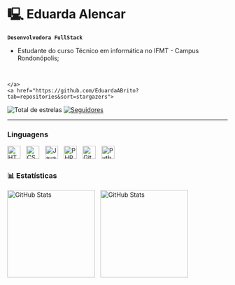 # 🖳 Eduarda Alencar

**`Desenvolvedora FullStack`**

- Estudante do curso Técnico em informática no IFMT - Campus Rondonópolis;
<br/>

    </a> 
    <a href="https://github.com/EduardaABrito?tab=repositories&sort=stargazers">
        
<img alt="Total de estrelas" title="Total de estrelas GitHub" src="https://custom-icon-badges.demolab.com/github/stars/EduardaABrito?color=55960c&style=for-the-badge&labelColor=488207&logo=star&label=estrelas"
        />
</a>
 <a href="https://github.com/EduardaABrito?tab=followers">
        <img alt="Seguidores" title="Me siga no GitHub" src="https://custom-icon-badges.demolab.com/github/followers/EduardaABrito?color=236ad3&labelColor=1155ba&style=for-the-badge&logo=github&label=Seguidores&logoColor=white"
        />
    </a>
</p>

---

### Linguagens

<img 
    align="left" 
    alt="HTML"
    title="HTML" 
    width="30px" 
    style="padding-right: 10px;" 
    src="https://cdn.jsdelivr.net/gh/devicons/devicon@latest/icons/html5/html5-original.svg" 
/>
<img 
    align="left" 
    alt="CSS" 
    title="CSS"
    width="30px" 
    style="padding-right: 10px;" 
    src="https://cdn.jsdelivr.net/gh/devicons/devicon@latest/icons/css3/css3-original.svg" 
/>
<img 
    align="left" 
    alt="JavaScript" 
    title="JavaScript"
    width="30px" 
    style="padding-right: 10px;" 
    src="https://cdn.jsdelivr.net/gh/devicons/devicon@latest/icons/javascript/javascript-original.svg" 
/>

<img 
    align="left" 
    alt="PHP" 
    title="PHP"
    width="30px" 
    style="padding-right: 10px;" 
    src="https://cdn.jsdelivr.net/gh/devicons/devicon@latest/icons/php/php-original.svg" 
/>

<img 
    align="left" 
    alt="Git" 
    title="Git"
    width="30px" 
    style="padding-right: 10px;" 
    src="https://cdn.jsdelivr.net/gh/devicons/devicon@latest/icons/git/git-original.svg" 
/>
<img 
    align="left" 
    alt="Python" 
    title="Python"
    width="30px" 
    style="padding-right: 10px;" 
    src="https://cdn.jsdelivr.net/gh/devicons/devicon@latest/icons/python/python-original.svg" 
/>

<br/>
<br/>

### 📊 Estatísticas

<p>
<img 
align="left" 
alt="GitHub Stats" 
height="200" 
style="padding-right: 10px;" 
src="https://github-readme-stats.vercel.app/api?username=EduardaABrito&show_icons=true&theme=tokyonight&include_all_commits=true&locale=pt-br" 
  /> 
<img 
align="left" 
alt="GitHub Stats" 
height="200" 
src="https://github-readme-stats.vercel.app/api/top-langs/?username=EduardaABrito&theme=tokyonight&layout=compact&custom_title=Tecnologias&langs_count=9" 
  />

</p>
